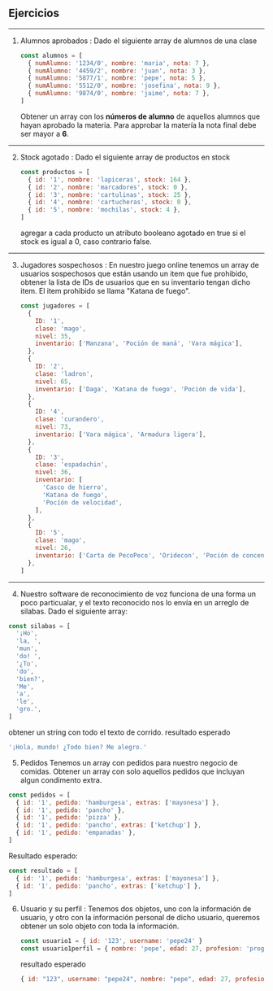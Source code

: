 ## Ejercicios

---

1. Alumnos aprobados
   :
   Dado el siguiente array de alumnos de una clase

   ```js
   const alumnos = [
     { numAlumno: '1234/0', nombre: 'maria', nota: 7 },
     { numAlumno: '4459/2', nombre: 'juan', nota: 3 },
     { numAlumno: '5877/1', nombre: 'pepe', nota: 5 },
     { numAlumno: '5512/0', nombre: 'josefina', nota: 9 },
     { numAlumno: '9874/0', nombre: 'jaime', nota: 7 },
   ]
   ```

   Obtener un array con los **números de alumno** de aquellos alumnos que hayan
   aprobado la materia. Para approbar la matería la nota final debe ser mayor a **6**.

---

2. Stock agotado
   : Dado el siguiente array de productos en stock
   ```js
   const productos = [
     { id: '1', nombre: 'lapiceras', stock: 164 },
     { id: '2', nombre: 'marcadores', stock: 0 },
     { id: '3', nombre: 'cartulinas', stock: 25 },
     { id: '4', nombre: 'cartucheras', stock: 0 },
     { id: '5', nombre: 'mochilas', stock: 4 },
   ]
   ```
   agregar a cada producto un atributo booleano agotado en true si el stock es igual a
   0, caso contrario false.

---

3. Jugadores sospechosos
   : En nuestro juego online tenemos un array de usuarios sospechosos
   que están usando un item que fue prohibido, obtener la lista
   de IDs de usuarios que en su inventario tengan dicho item.
   El item prohibido se llama "Katana de fuego".

   ```js
   const jugadores = [
     {
       ID: '1',
       clase: 'mago',
       nivel: 35,
       inventario: ['Manzana', 'Poción de maná', 'Vara mágica'],
     },
     {
       ID: '2',
       clase: 'ladron',
       nivel: 65,
       inventario: ['Daga', 'Katana de fuego', 'Poción de vida'],
     },
     {
       ID: '4',
       clase: 'curandero',
       nivel: 73,
       inventario: ['Vara mágica', 'Armadura ligera'],
     },
     {
       ID: '3',
       clase: 'espadachin',
       nivel: 36,
       inventario: [
         'Casco de hierro',
         'Katana de fuego',
         'Pocíón de velocidad',
       ],
     },
     {
       ID: '5',
       clase: 'mago',
       nivel: 26,
       inventario: ['Carta de PecoPeco', 'Oridecon', 'Poción de concentración'],
     },
   ]
   ```

---

4. Nuestro software de reconocimiento de voz funciona de una forma un poco particualar,
   y el texto reconocido nos lo envía en un arreglo de silabas. Dado el siguiente array:

```js
const silabas = [
  '¡Ho',
  'la, ',
  'mun',
  'do! ',
  '¿To',
  'do',
  'bien?',
  'Me',
  'a',
  'le',
  'gro.',
]
```

obtener un string con todo el texto de corrido.
resultado esperado

```js
'¡Hola, mundo! ¿Todo bien? Me alegro.'
```

5. Pedidos
   Tenemos un array con pedidos para nuestro negocio de comidas. Obtener un array con solo aquellos pedidos que incluyan algun
   condimento extra.

```js
const pedidos = [
  { id: '1', pedido: 'hamburgesa', extras: ['mayonesa'] },
  { id: '1', pedido: 'pancho' },
  { id: '1', pedido: 'pizza' },
  { id: '1', pedido: 'pancho', extras: ['ketchup'] },
  { id: '1', pedido: 'empanadas' },
]
```

Resultado esperado:

```js
const resultado = [
  { id: '1', pedido: 'hamburgesa', extras: ['mayonesa'] },
  { id: '1', pedido: 'pancho', extras: ['ketchup'] },
]
```

6. Usuario y su perfil
   : Tenemos dos objetos, uno con la información de usuario, y otro con la información personal de dicho usuario,
   queremos obtener un solo objeto con toda la información.
   ```js
   const usuario1 = { id: '123', username: 'pepe24' }
   const usuario1perfil = { nombre: 'pepe', edad: 27, profesion: 'programador' }
   ```
   resultado esperado
   ```js
   { id: "123", username: "pepe24", nombre: "pepe", edad: 27, profesion: "programador" }
   ```
